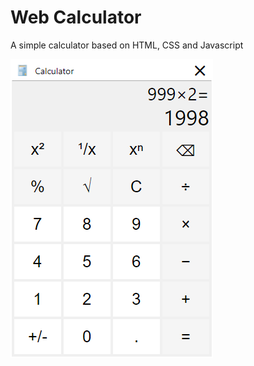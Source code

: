 # Web Calculator
 A simple calculator based on HTML, CSS and Javascript
 
 <img alt="App preview" src="https://raw.githubusercontent.com/MaDaLiNoSt/Web-Calculator/master/images/Calculator_App_Preview.png">
